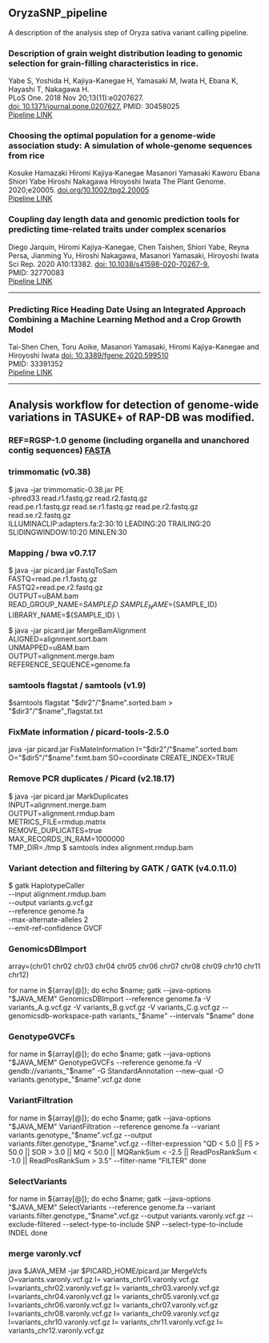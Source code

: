 ## OryzaSNP_pipeline
A description of the analysis step of Oryza sativa variant calling pipeline.

### Description of grain weight distribution leading to genomic selection for grain-filling characteristics in rice.  
Yabe S, Yoshida H, Kajiya-Kanegae H, Yamasaki M, Iwata H, Ebana K, Hayashi T, Nakagawa H.   
PLoS One. 2018 Nov 20;13(11):e0207627.  
[doi: 10.1371/journal.pone.0207627.](https://journals.plos.org/plosone/article?id=10.1371/journal.pone.0207627)
PMID: 30458025   
[Pipeline LINK](https://github.com/hkanegae/OryzaSNP_pipeline/blob/master/PMID30458025.md)  

### Choosing the optimal population for a genome‐wide association study: A simulation of whole‐genome sequences from rice
Kosuke Hamazaki  Hiromi Kajiya‐Kanegae  Masanori Yamasaki  Kaworu Ebana  Shiori Yabe  Hiroshi Nakagawa  Hiroyoshi Iwata
The Plant Genome. 2020;e20005. 
[doi.org/10.1002/tpg2.20005](https://doi.org/10.1002/tpg2.20005)  
[Pipeline LINK](https://github.com/hkanegae/OryzaSNP_pipeline/blob/master/PMID30458025.md) 

### Coupling day length data and genomic prediction tools for predicting time-related traits under complex scenarios
Diego Jarquin, Hiromi Kajiya-Kanegae, Chen Taishen, Shiori Yabe, Reyna Persa, Jianming Yu, Hiroshi Nakagawa, Masanori Yamasaki, Hiroyoshi Iwata
Sci Rep. 2020 A10:13382. 
[doi: 10.1038/s41598-020-70267-9.](https://www.nature.com/articles/s41598-020-70267-9)  
PMID: 32770083   
[Pipeline LINK](https://github.com/hkanegae/OryzaSNP_pipeline/blob/master/PMID30458025.md) 
***
### Predicting Rice Heading Date Using an Integrated Approach Combining a Machine Learning Method and a Crop Growth Model
Tai-Shen Chen, Toru Aoike, Masanori Yamasaki, Hiromi Kajiya-Kanegae and Hiroyoshi Iwata 
[doi: 10.3389/fgene.2020.599510](https://www.frontiersin.org/articles/10.3389/fgene.2020.599510/full)  
PMID: 33391352   
[Pipeline LINK](https://github.com/hkanegae/OryzaSNP_pipeline/blob/master/PMID30458025.md) 
***

## Analysis workflow for detection of genome-wide variations in TASUKE+ of RAP-DB was modified.

### REF=RGSP-1.0 genome (including organella and unanchored contig sequences) [FASTA](https://rapdb.dna.affrc.go.jp/download/archive/genome-wide_variations/IRGSP-1.0_genome_M_C_unanchored.fa.gz)

### trimmomatic (v0.38)
$ java -jar trimmomatic-0.38.jar PE \
    -phred33 read.r1.fastq.gz read.r2.fastq.gz \
    read.pe.r1.fastq.gz read.se.r1.fastq.gz read.pe.r2.fastq.gz read.se.r2.fastq.gz \
    ILLUMINACLIP:adapters.fa:2:30:10 LEADING:20 TRAILING:20 SLIDINGWINDOW:10:20 MINLEN:30

### Mapping / bwa v0.7.17
$ java -jar picard.jar FastqToSam \
    FASTQ=read.pe.r1.fastq.gz \
    FASTQ2=read.pe.r2.fastq.gz \
    OUTPUT=uBAM.bam \
    READ_GROUP_NAME=${SAMPLE_ID} \
    SAMPLE_NAME=${SAMPLE_ID} \
    LIBRARY_NAME=${SAMPLE_ID} \

$ java -jar picard.jar MergeBamAlignment \
    ALIGNED=alignment.sort.bam \
    UNMAPPED=uBAM.bam \
    OUTPUT=alignment.merge.bam \
    REFERENCE_SEQUENCE=genome.fa

### samtools flagstat / samtools (v1.9)
$samtools flagstat "$dir2"/"$name".sorted.bam > "$dir3"/"$name"_flagstat.txt

### FixMate information / picard-tools-2.5.0
java -jar picard.jar FixMateInformation I="$dir2"/"$name".sorted.bam O="$dir5"/"$name".fxmt.bam SO=coordinate CREATE_INDEX=TRUE

### Remove PCR duplicates  / Picard (v2.18.17)
$ java -jar picard.jar MarkDuplicates \
    INPUT=alignment.merge.bam \
    OUTPUT=alignment.rmdup.bam \
    METRICS_FILE=rmdup.matrix \
    REMOVE_DUPLICATES=true \
    MAX_RECORDS_IN_RAM=1000000 \
    TMP_DIR=./tmp
$ samtools index alignment.rmdup.bam

### Variant detection and filtering by GATK / GATK (v4.0.11.0)
$ gatk HaplotypeCaller \
    --input alignment.rmdup.bam \
    --output variants.g.vcf.gz \
    --reference genome.fa \
    -max-alternate-alleles 2 \
    --emit-ref-confidence GVCF

### GenomicsDBImport
array=(chr01 chr02 chr03 chr04 chr05 chr06 chr07 chr08 chr09 chr10 chr11 chr12)

for name in ${array[@]}; do echo $name; 
gatk --java-options "$JAVA_MEM" GenomicsDBImport --reference genome.fa -V variants_A.g.vcf.gz -V variants_B.g.vcf.gz -V variants_C.g.vcf.gz --genomicsdb-workspace-path variants_"$name" --intervals "$name"
done

 
### GenotypeGVCFs
for name in ${array[@]}; do echo $name;
gatk --java-options "$JAVA_MEM" GenotypeGVCFs --reference genome.fa -V gendb://variants_"$name" -G StandardAnnotation --new-qual -O variants.genotype_"$name".vcf.gz
done

### VariantFiltration

for name in ${array[@]}; do echo $name;
gatk --java-options "$JAVA_MEM" VariantFiltration --reference genome.fa --variant variants.genotype_"$name".vcf.gz --output variants.filter.genotype_"$name".vcf.gz --filter-expression "QD < 5.0 || FS > 50.0 || SOR > 3.0 || MQ < 50.0 || MQRankSum < -2.5 || ReadPosRankSum < -1.0 || ReadPosRankSum > 3.5" --filter-name "FILTER"
done

### SelectVariants

for name in ${array[@]}; do echo $name;
gatk --java-options "$JAVA_MEM" SelectVariants --reference genome.fa --variant variants.filter.genotype_"$name".vcf.gz  --output variants.varonly.vcf.gz  --exclude-filtered --select-type-to-include SNP  --select-type-to-include INDEL
done

### merge varonly.vcf
java $JAVA_MEM -jar $PICARD_HOME/picard.jar MergeVcfs O=variants.varonly.vcf.gz I= variants_chr01.varonly.vcf.gz I=variants_chr02.varonly.vcf.gz I= variants_chr03.varonly.vcf.gz I=variants_chr04.varonly.vcf.gz I= variants_chr05.varonly.vcf.gz I=variants_chr06.varonly.vcf.gz I= variants_chr07.varonly.vcf.gz I=variants_chr08.varonly.vcf.gz I= variants_chr09.varonly.vcf.gz I=variants_chr10.varonly.vcf.gz I= variants_chr11.varonly.vcf.gz I= variants_chr12.varonly.vcf.gz


